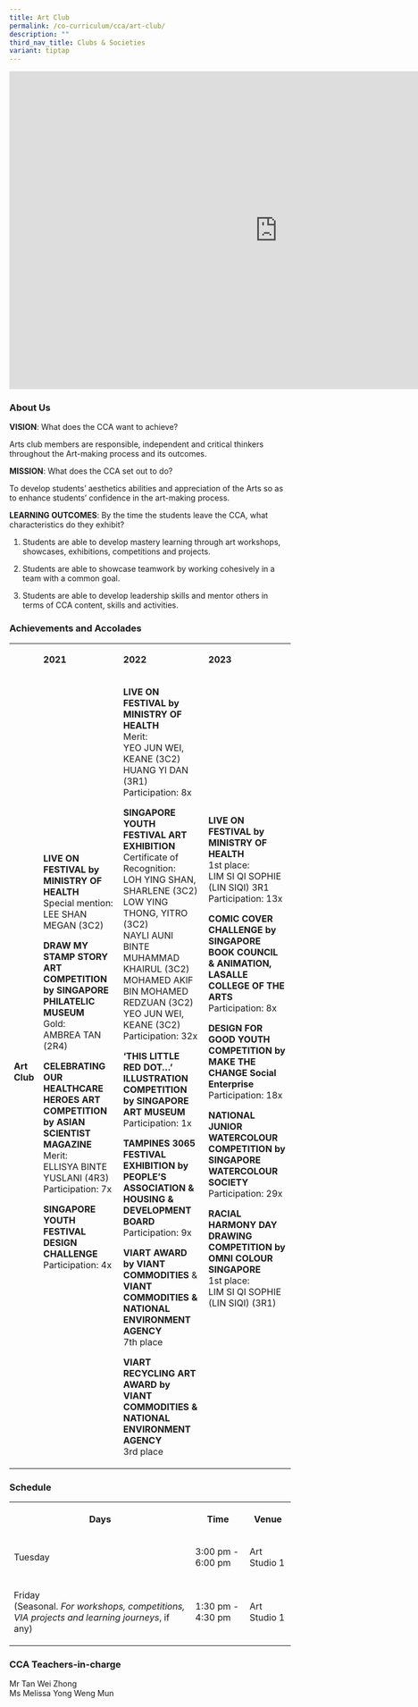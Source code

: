 ```yaml
---
title: Art Club
permalink: /co-curriculum/cca/art-club/
description: ""
third_nav_title: Clubs & Societies
variant: tiptap
---
```

<div class="iframe-wrapper"><iframe height="569" width="960" allowfullscreen="true" frameborder="0" src="https://docs.google.com/presentation/d/1uui4MQcbNJdEcVHRO5ex65zQwdmNWyoq-aJqizyJF24/embed?start=true&amp;loop=true&amp;delayms=3000"></iframe></div><h3>About Us&nbsp;&nbsp;</h3><p><strong>VISION</strong>: What does the CCA want to achieve?&nbsp;</p><p>Arts club members are responsible, independent and critical thinkers throughout the Art-making process and its outcomes.</p><p><strong>MISSION</strong>: What does the CCA set out to do?</p><p>To develop students’ aesthetics abilities and appreciation of the Arts so as to enhance students’ confidence in the art-making process.</p><p><strong>LEARNING OUTCOMES</strong>: By the time the students leave the CCA, what characteristics do they exhibit?</p><ol data-tight="true" class="tight"><li><p>Students are able to develop mastery learning through art workshops, showcases, exhibitions, competitions and projects.</p></li><li><p>Students are able to showcase teamwork by working cohesively in a team with a common goal.</p></li><li><p>Students are able to develop leadership skills and mentor others in terms of CCA content, skills and activities.</p></li></ol><h3>Achievements and Accolades</h3><table><tbody><tr><td rowspan="1" colspan="1"><p><strong>&nbsp;</strong></p></td><td rowspan="1" colspan="1"><p><strong>2021</strong></p></td><td rowspan="1" colspan="1"><p><strong>2022</strong></p></td><td rowspan="1" colspan="1"><p><strong>2023</strong></p></td></tr><tr><td rowspan="1" colspan="1"><p><strong>Art Club</strong></p></td><td rowspan="1" colspan="1"><p><strong>LIVE ON FESTIVAL by MINISTRY OF HEALTH</strong><br>Special mention:<br>LEE SHAN MEGAN (3C2)</p><p></p><p><strong>DRAW MY STAMP STORY ART COMPETITION by SINGAPORE PHILATELIC MUSEUM</strong><br>Gold:<br>AMBREA TAN (2R4)</p><p></p><p><strong>CELEBRATING OUR HEALTHCARE HEROES ART COMPETITION by ASIAN SCIENTIST MAGAZINE</strong><br>Merit:<br>ELLISYA BINTE YUSLANI (4R3)<br>Participation: 7x</p><p></p><p><strong>SINGAPORE YOUTH FESTIVAL DESIGN CHALLENGE</strong><br>Participation: 4x</p><p><strong>&nbsp;</strong></p></td><td rowspan="1" colspan="1"><p><strong>LIVE ON FESTIVAL by MINISTRY OF HEALTH</strong><br>Merit:<br>YEO JUN WEI, KEANE (3C2)<br>HUANG YI DAN (3R1)<br>Participation: 8x</p><p></p><p><strong>SINGAPORE YOUTH FESTIVAL ART EXHIBITION</strong><br>Certificate of Recognition:<br>LOH YING SHAN, SHARLENE (3C2)<br>LOW YING THONG, YITRO (3C2)<br>NAYLI AUNI BINTE MUHAMMAD KHAIRUL (3C2)<br>MOHAMED AKIF BIN MOHAMED REDZUAN (3C2)<br>YEO JUN WEI, KEANE (3C2)<br>Participation: 32x</p><p></p><p><strong>‘THIS LITTLE RED DOT…’ ILLUSTRATION COMPETITION by SINGAPORE ART MUSEUM</strong><br>Participation: 1x</p><p></p><p><strong>TAMPINES 3065 FESTIVAL EXHIBITION by PEOPLE’S ASSOCIATION &amp; HOUSING &amp; DEVELOPMENT BOARD</strong><br>Participation: 9x</p><p></p><p><strong>VIART AWARD by VIANT COMMODITIES</strong> &amp; <strong>VIANT COMMODITIES &amp; NATIONAL ENVIRONMENT AGENCY</strong><br>7th place</p><p></p><p><strong>VIART RECYCLING ART AWARD by VIANT COMMODITIES &amp; NATIONAL ENVIRONMENT AGENCY</strong><br>3rd place</p></td><td rowspan="1" colspan="1"><p><strong>LIVE ON FESTIVAL by MINISTRY OF HEALTH</strong><br>1st place:<br>LIM SI QI SOPHIE (LIN SIQI) 3R1<br>Participation: 13x</p><p></p><p><strong>COMIC COVER CHALLENGE by SINGAPORE BOOK COUNCIL &amp; ANIMATION, LASALLE COLLEGE OF THE ARTS</strong><br>Participation: 8x</p><p></p><p><strong>DESIGN FOR GOOD YOUTH COMPETITION by MAKE THE CHANGE Social Enterprise</strong><br>Participation: 18x</p><p></p><p><strong>NATIONAL JUNIOR WATERCOLOUR COMPETITION by SINGAPORE WATERCOLOUR SOCIETY</strong><br>Participation: 29x</p><p></p><p><strong>RACIAL HARMONY DAY DRAWING COMPETITION by OMNI COLOUR SINGAPORE</strong><br>1st place:<br>LIM SI QI SOPHIE (LIN SIQI) (3R1)</p><p><strong>&nbsp;</strong></p></td></tr></tbody></table><h3>Schedule</h3><table><tbody><tr><th rowspan="1" colspan="1"><p>Days</p></th><th rowspan="1" colspan="1"><p>Time</p></th><th rowspan="1" colspan="1"><p>Venue</p></th></tr><tr><td rowspan="1" colspan="1"><p>Tuesday</p></td><td rowspan="1" colspan="1"><p>3:00 pm - 6:00 pm</p></td><td rowspan="1" colspan="1"><p>Art Studio 1</p></td></tr><tr><td rowspan="1" colspan="1"><p>Friday <br>(Seasonal. <em>For workshops, competitions, VIA projects and learning journeys</em>, if any)</p></td><td rowspan="1" colspan="1"><p>1:30 pm - 4:30 pm</p></td><td rowspan="1" colspan="1"><p>Art Studio 1</p></td></tr></tbody></table><h3>CCA Teachers-in-charge</h3><p>Mr Tan Wei Zhong <br>Ms Melissa Yong Weng Mun</p>